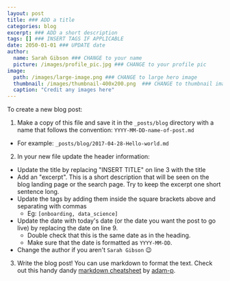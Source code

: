```yaml
---
layout: post
title: ### ADD a title
categories: blog
excerpt: ### ADD a short description
tags: [] ### INSERT TAGS IF APPLICABLE
date: 2050-01-01 ### UPDATE date
author:
  name: Sarah Gibson ### CHANGE to your name
  picture: /images/profile_pic.jpg ### CHANGE to your profile pic
image:
  path: /images/large-image.png ### CHANGE to large hero image
  thumbnail: /images/thumbnail-400x200.png  ### CHANGE to thumbnail image
  caption: "Credit any images here"
---
```


To create a new blog post:

1. Make a copy of this file and save it in the `_posts/blog` directory with a name that follows the convention: `YYYY-MM-DD-name-of-post.md`
  * For example: `_posts/blog/2017-04-28-Hello-world.md`
2. In your new file update the header information:
  * Update the title by replacing "INSERT TITLE" on line 3 with the title
  * Add an "excerpt". This is a short description that will be seen on the blog landing page or the search page. Try to keep the excerpt one short sentence long.
  * Update the tags by adding them inside the square brackets above and separating with commas
    * Eg: `[onboarding, data_science]`
  * Update the date with today's date (or the date you want the post to go live) by replacing the date on line 9.
    * Double check that this is the same date as in the heading.
    * Make sure that the date is formatted as `YYYY-MM-DD`.
  * Change the author if you aren't `Sarah Gibson` :wink:

3. Write the blog post! You can use markdown to format the text. Check out this handy dandy [markdown cheatsheet](https://github.com/adam-p/markdown-here/wiki/Markdown-Cheatsheet) by [adam-p](https://github.com/adam-p).
